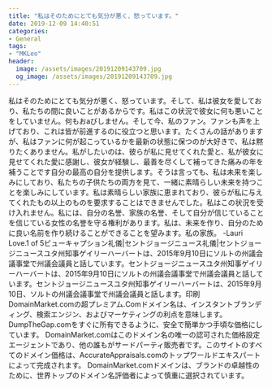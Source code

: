 ```yaml
---
title: "私はそのためにとても気分が悪く、怒っています。"
date: 2019-12-09 14:40:51
categories:
- General
tags:
- "MKLeo"
header:
  image: /assets/images/20191209143709.jpg
  og_image: /assets/images/20191209143709.jpg
---
```


私はそのためにとても気分が悪く、怒っています。そして、私は彼女を愛しており、私たちの間に良いことがあるからです。私はこの状況で彼女に何も悪いことをしていません。何もおaびしません。そして今、私のファン。ファンも声を上げており、これは皆が前進するのに役立つと思います。たくさんの話がありますが、私はファンに何が起こっているかを最新の状態に保つのが大好きで、私は黙りたくありません。私がしたいのは、彼らが私に見せてくれた愛と、私が彼女に見せてくれた愛に感謝し、彼女が経験し、最善を尽くして補ってきた痛みの年を補うことです自分の最高の自分を提供します。そうは言っても、私は未来を楽しみにしており、私たちの子供たちの両方を見て、一緒に素晴らしい未来を持つことを楽しみにしています。私は素晴らしい家族に恵まれており、彼らが私に与えてくれたもの以上のものを要求することはできませんでした。私はこの状況を受け入れません。私には、自分の名誉、家族の名誉、そして自分が信じていることを信じている女性の名誉を守る権利があります。私は、未来を作り、自分のために良い名前を作り続けることができることを望みます。私の家族。 -Lauri Love.1 of 5ビューキャプション礼儀|セントジョージニュース礼儀|セントジョージニュースユタ州知事ゲイリーハーバートは、2015年9月10日にソルトの州議会議事堂で州議会議員と話しています。セントジョージニュースユタ州知事ゲイリーハーバートは、2015年9月10日にソルトの州議会議事堂で州議会議員と話しています。セントジョージニュースユタ州知事ゲイリーハーバートは、2015年9月10日、ソルトの州議会議事堂で州議会議員と話します。印刷DomainMarket.comの超プレミアム.Comドメイン名は、インスタントブランディング、検索エンジン、およびマーケティングの利点を意味します。 DumpTheGap.comをすぐに所有できるように、安全で簡単かつ手頃な価格にしています。 DomainMarket.comはこのドメイン名の唯一の認可された価格設定エージェントであり、他の誰もがサードパーティ販売者です。このサイトのすべてのドメイン価格は、AccurateAppraisals.comのトップワールドエキスパートによって完成されます。 DomainMarket.comドメインは、ブランドの卓越性のために、世界トップのドメイン名評価者によって慎重に選択されています。
